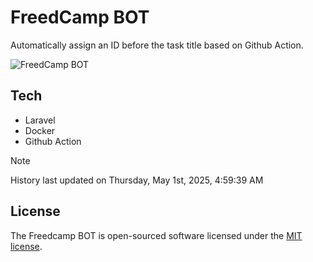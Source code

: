 # FreedCamp BOT

Automatically assign an ID before the task title based on Github Action.

![FreedCamp BOT](https://repository-images.githubusercontent.com/737932867/7d34798b-2680-471c-b089-a78a718d3d6a)

## Tech

- Laravel
- Docker
- Github Action

> [!NOTE]  
> History last updated on Thursday, May 1st, 2025, 4:59:39 AM

## License

The Freedcamp BOT is open-sourced software licensed under the [MIT license](https://opensource.org/licenses/MIT).
